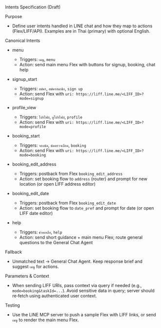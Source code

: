 Intents Specification (Draft)

Purpose
- Define user intents handled in LINE chat and how they map to actions (Flex/LIFF/API). Examples are in Thai (primary) with optional English.

Canonical Intents
- menu
  - Triggers: `เมนู`, `menu`
  - Action: send main menu Flex with buttons for signup, booking, chat help

- signup_start
  - Triggers: `สมัคร`, `สมัครสมาชิก`, `sign up`
  - Action: send Flex with `uri: https://liff.line.me/<LIFF_ID>?mode=signup`

- profile_view
  - Triggers: `โปรไฟล์`, `ดูโปรไฟล์`, `profile`
  - Action: send Flex with `uri: https://liff.line.me/<LIFF_ID>?mode=profile`

- booking_start
  - Triggers: `จองนัด`, `นัดตรวจเลือด`, `booking`
  - Action: send Flex with `uri: https://liff.line.me/<LIFF_ID>?mode=booking`

- booking_edit_address
  - Triggers: postback from Flex `booking_edit_address`
  - Action: set booking flow to `address` (router) and prompt for new location (or open LIFF address editor)

- booking_edit_date
  - Triggers: postback from Flex `booking_edit_date`
  - Action: set booking flow to `date_pref` and prompt for date (or open LIFF date editor)

- help
  - Triggers: `ช่วยเหลือ`, `help`
  - Action: send short guidance + main menu Flex; route general questions to the General Chat Agent

Fallback
- Unmatched text → General Chat Agent. Keep response brief and suggest `เมนู` for actions.

Parameters & Context
- When sending LIFF URIs, pass context via query if needed (e.g., `mode=booking&taskId=...`). Avoid sensitive data in query; server should re‑fetch using authenticated user context.

Testing
- Use the LINE MCP server to push a sample Flex with LIFF links, or send `เมนู` to render the main menu Flex.

